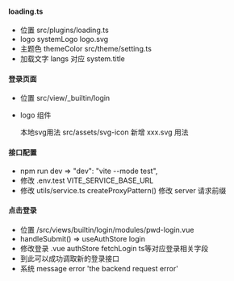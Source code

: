 #### loading.ts

- 位置 src/plugins/loading.ts
- logo systemLogo logo.svg
- 主题色 themeColor src/theme/setting.ts
- 加载文字 langs 对应 system.title

#### 登录页面

- 位置 src/view/_builtin/login

- logo <SystemLogo />组件

  本地svg用法 src/assets/svg-icon
  新增 xxx.svg
  用法 <icon-local-xxx />

#### 接口配置

- npm run dev => "dev": "vite --mode test",
- 修改 .env.test VITE_SERVICE_BASE_URL
- 修改 utils/service.ts createProxyPattern() 修改 server 请求前缀

#### 点击登录

- 位置 /src/views/builtin/login/modules/pwd-login.vue
- handleSubmit()  => useAuthStore login
- 修改登录 .vue  authStore fetchLogin ts等对应登录相关字段
- 到此可以成功调取新的登录接口
- 系统 message error 'the backend request error'
